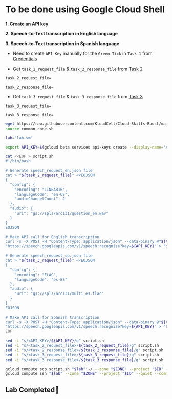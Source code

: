 # **To be done using Google Cloud Shell**

**1. Create an API key**

**2. Speech-to-Text transcription in English language**

**3. Speech-to-Text transcription in Spanish language**

- Need to create `API Key` manually for the `Green Tick` in `Task 1` from [Credentials](https://console.cloud.google.com/apis/credentials)

- Get `task_2_request_file` & `task_2_response_file` from [Task 2](https://www.cloudskillsboost.google/focuses/65993?parent=catalog#step6)

```
task_2_request_file=
```
```
task_2_response_file=
```
- Get `task_3_request_file` & `task_3_response_file` from [Task 3](https://www.cloudskillsboost.google/focuses/65993?parent=catalog#step7)

```
task_3_request_file=
```
```
task_3_response_file=
```

```bash
wget https://raw.githubusercontent.com/KloudCell/Cloud-Skills-Boost/main/resources/common_code.sh 2> /dev/null
source common_code.sh

lab="lab-vm"

export API_KEY=$(gcloud beta services api-keys create --display-name='API key 1' 2>&1 >/dev/null | grep -o 'keyString":"[^"]*' | cut -d'"' -f3)

cat <<EOF > script.sh
#!/bin/bash

# Generate speech_request_en.json file
cat > "${task_2_request_file}" <<EOJSON
{
  "config": {
    "encoding": "LINEAR16",
    "languageCode": "en-US",
    "audioChannelCount": 2
  },
  "audio": {
    "uri": "gs://spls/arc131/question_en.wav"
  }
}
EOJSON

# Make API call for English transcription
curl -s -X POST -H "Content-Type: application/json" --data-binary @"${task_2_request_file}" \
"https://speech.googleapis.com/v1/speech:recognize?key=${API_KEY}" > "${task_2_response_file}"

# Generate speech_request_sp.json file
cat > "${task_3_request_file}" <<EOJSON
{
  "config": {
    "encoding": "FLAC",
    "languageCode": "es-ES"
  },
  "audio": {
    "uri": "gs://spls/arc131/multi_es.flac"
  }
}
EOJSON

# Make API call for Spanish transcription
curl -s -X POST -H "Content-Type: application/json" --data-binary @"${task_3_request_file}" \
"https://speech.googleapis.com/v1/speech:recognize?key=${API_KEY}" > "${task_3_response_file}"
EOF

sed -i "s/<API_KEY>/${API_KEY}/g" script.sh
sed -i "s/<task_2_request_file>/${task_2_request_file}/g" script.sh
sed -i "s/<task_2_response_file>/${task_2_response_file}/g" script.sh
sed -i "s/<task_3_request_file>/${task_3_request_file}/g" script.sh
sed -i "s/<task_3_response_file>/${task_3_response_file}/g" script.sh

gcloud compute scp script.sh "$lab":~/ --zone "$ZONE" --project "$ID" -q
gcloud compute ssh "$lab" --zone "$ZONE" --project "$ID" --quiet --command "bash ~/script.sh"
```
## Lab Completed🎉